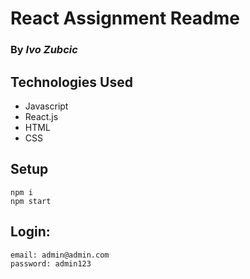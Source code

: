 # React Assignment Readme
### By _**Ivo Zubcic**_

## Technologies Used
- Javascript
- React.js
- HTML
- CSS

## Setup
```
npm i
npm start
```

## Login:
```
email: admin@admin.com
password: admin123
```
